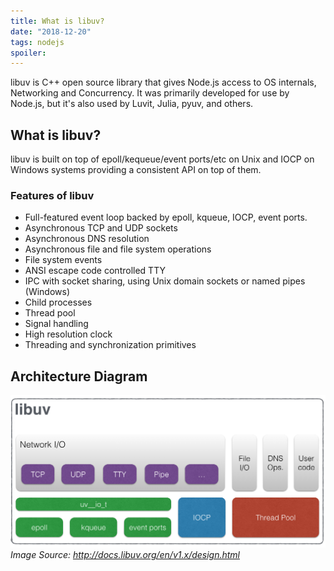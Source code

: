 ```yaml
---
title: What is libuv?
date: "2018-12-20"
tags: nodejs
spoiler: 
---
```


libuv is C++ open source library that gives Node.js access to OS internals, Networking and Concurrency. It was primarily developed for use by Node.js, but it's also used by Luvit, Julia, pyuv, and others.

## What is libuv?

libuv is built on top of epoll/kequeue/event ports/etc on Unix and IOCP on Windows systems providing a consistent API on top of them.

### Features of libuv
- Full-featured event loop backed by epoll, kqueue, IOCP, event ports.
- Asynchronous TCP and UDP sockets
- Asynchronous DNS resolution
- Asynchronous file and file system operations
- File system events
- ANSI escape code controlled TTY
- IPC with socket sharing, using Unix domain sockets or named pipes (Windows)
- Child processes
- Thread pool
- Signal handling
- High resolution clock
- Threading and synchronization primitives

## Architecture Diagram
![libuv architecture diagram](node-architecture.png "libuv architecture diagram")
*Image Source: http://docs.libuv.org/en/v1.x/design.html*